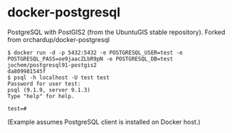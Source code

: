 docker-postgresql
=================

PostgreSQL with PostGIS2 (from the UbuntuGIS stable repository). Forked from orchardup/docker-postgresql

    $ docker run -d -p 5432:5432 -e POSTGRESQL_USER=test -e POSTGRESQL_PASS=oe9jaacZLbR9pN -e POSTGRESQL_DB=test jochem/postgresql91-postgis2
    da809981545f
    $ psql -h localhost -U test test
    Password for user test:
    psql (9.1.9, server 9.1.3)
    Type "help" for help.

    test=#

(Example assumes PostgreSQL client is installed on Docker host.)

